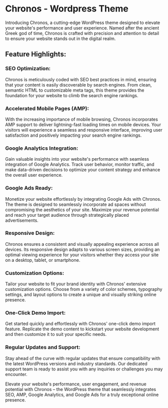 # Chronos - Wordpress Theme


Introducing Chronos, a cutting-edge WordPress theme designed to elevate your website's performance and user experience. Named after the ancient Greek god of time, Chronos is crafted with precision and attention to detail to ensure your website stands out in the digital realm.

## Feature Highlights:

### SEO Optimization:
Chronos is meticulously coded with SEO best practices in mind, ensuring that your content is easily discoverable by search engines. From clean, semantic HTML to customizable meta tags, this theme provides the foundation for your website to climb the search engine rankings.

### Accelerated Mobile Pages (AMP):
With the increasing importance of mobile browsing, Chronos incorporates AMP support to deliver lightning-fast loading times on mobile devices. Your visitors will experience a seamless and responsive interface, improving user satisfaction and positively impacting your search engine rankings.

### Google Analytics Integration:
Gain valuable insights into your website's performance with seamless integration of Google Analytics. Track user behavior, monitor traffic, and make data-driven decisions to optimize your content strategy and enhance the overall user experience.

### Google Ads Ready:
Monetize your website effortlessly by integrating Google Ads with Chronos. The theme is designed to seamlessly incorporate ad spaces without compromising the aesthetics of your site. Maximize your revenue potential and reach your target audience through strategically placed advertisements.

### Responsive Design:
Chronos ensures a consistent and visually appealing experience across all devices. Its responsive design adapts to various screen sizes, providing an optimal viewing experience for your visitors whether they access your site on a desktop, tablet, or smartphone.

### Customization Options:
Tailor your website to fit your brand identity with Chronos' extensive customization options. Choose from a variety of color schemes, typography settings, and layout options to create a unique and visually striking online presence.

### One-Click Demo Import:
Get started quickly and effortlessly with Chronos' one-click demo import feature. Replicate the demo content to kickstart your website development and then customize it to suit your specific needs.

### Regular Updates and Support:
Stay ahead of the curve with regular updates that ensure compatibility with the latest WordPress versions and industry standards. Our dedicated support team is ready to assist you with any inquiries or challenges you may encounter.

Elevate your website's performance, user engagement, and revenue potential with Chronos – the WordPress theme that seamlessly integrates SEO, AMP, Google Analytics, and Google Ads for a truly exceptional online presence.
